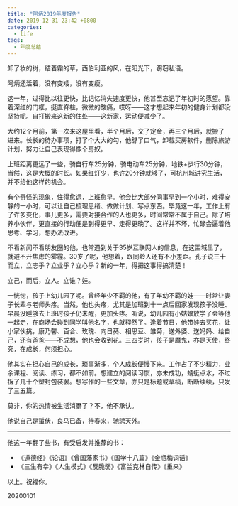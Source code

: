 ```yaml
---
title: "阿炳2019年度报告"
date: 2019-12-31 23:42 +0800
categories:
  - life
tags:
  - 年度总结
---
```


卸了妆的树，结着霜的草，西伯利亚的风，在阳光下，窃窃私语。

阿炳还活着，没有变矮，没有变瘦。

这一年，过得比以往更快，比记忆消失速度更快，他甚至忘记了年初时的愿望。靠着深红的门框，挺直脊柱，微微的酸痛，哎呀——这才想起来年初的健身计划都没坚持呢。自打搬来这新的住处——这新家，运动便减少了。

大约12个月前，第一次来这屋里看，半个月后，交了定金，再三个月后，就搬了进来。长长的待办事项，打了个大大的勾，他舒了口气，卸载买房软件，删除旅游计划，努力让自己表现得像个房奴。

上班距离更远了一些，骑自行车25分钟，骑电动车25分钟，地铁+步行30分钟，当然，这是大概的时长。如果红灯少，也许20分钟就够了，可杭州城讲究生活，并不给他这样的机会。

有个奇怪的现象，住得愈远，上班愈早。他会比大部分同事早到一个小时，难得安静的一小时，可以让自己梳理思绪、做做计划、写点东西。毕竟这一年，工作上有了许多变化，事儿更多，需要对接合作的人也更多，时间常常不属于自己。除了培养小伙伴，更直接的行动便是到得更早、走得更晚了。这样并不坏，忙碌会逼着他思考、学习，想办法改进。

不看新闻不看朋友圈的他，也常遇到关于35岁互联网人的信息，在这围城里了，就避不开焦虑的雾霾。30岁了呢，他想着，跟同龄人还有不小差距。孔子说三十而立，立志乎？立业乎？立心乎？新的一年，得把这事得搞清楚！

立己，而后，立人。立谁？娃。

一恍惚，孩子上幼儿园了呢。曾经年少不羁的他，有了年幼不羁的娃——时常让妻子长辈与老师头疼。当然，他也头疼，尤其是加班到十一点后回家发现孩子没睡、早晨没睡够去上班时孩子仍未醒，更加头疼。听说，幼儿园有小姑娘放学了会等他一起走，在商场会碰到同学叫他名字，也就释然了。逢着节日，他带娃去买花，让小家伙挑，康乃馨、百合、玫瑰、向日葵、相思豆、雏菊，送外婆、送妈妈、给自己，还有爸爸——不成想，他也会收到花。三四岁时，孩子是魔鬼，亦是天使，终究，在成长，何须担心。

他其实在担心自己的成长，琐事渐多，个人成长便慢下来。工作占了不少精力，业余课程、阅读、练习，都不如前。想建立的阅读习惯，亦未成功，蜻蜓点水，不过拆了几十个塑封包装罢。想写作的一些文章，亦只是标题或草稿，断断续续，只发了三五篇。

莫非，你的热情被生活消磨了？不，他不承认。

他说自己是蜇伏，良马已备，待春来，驰骋天外。

--------------------------

他这一年翻了些书，有受启发并推荐的书：
- 《道德经》《论语》《曾国藩家书》《国学十八篇》《金瓶梅词话》
- 《三生有幸》《人生模式》《反脆弱》《富兰克林自传》《重来》

以上。祝福你。

20200101
